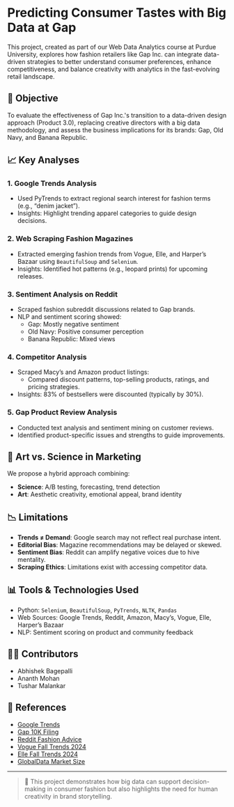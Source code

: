 # Predicting Consumer Tastes with Big Data at Gap

This project, created as part of our Web Data Analytics course at Purdue University, explores how fashion retailers like Gap Inc. can integrate data-driven strategies to better understand consumer preferences, enhance competitiveness, and balance creativity with analytics in the fast-evolving retail landscape.

## 🧠 Objective

To evaluate the effectiveness of Gap Inc.'s transition to a data-driven design approach (Product 3.0), replacing creative directors with a big data methodology, and assess the business implications for its brands: Gap, Old Navy, and Banana Republic.

## 📈 Key Analyses

### 1. **Google Trends Analysis**
- Used PyTrends to extract regional search interest for fashion terms (e.g., “denim jacket”).
- Insights: Highlight trending apparel categories to guide design decisions.

### 2. **Web Scraping Fashion Magazines**
- Extracted emerging fashion trends from Vogue, Elle, and Harper’s Bazaar using `BeautifulSoup` and `Selenium`.
- Insights: Identified hot patterns (e.g., leopard prints) for upcoming releases.

### 3. **Sentiment Analysis on Reddit**
- Scraped fashion subreddit discussions related to Gap brands.
- NLP and sentiment scoring showed:
  - Gap: Mostly negative sentiment
  - Old Navy: Positive consumer perception
  - Banana Republic: Mixed views

### 4. **Competitor Analysis**
- Scraped Macy’s and Amazon product listings:
  - Compared discount patterns, top-selling products, ratings, and pricing strategies.
- Insights: 83% of bestsellers were discounted (typically by 30%).

### 5. **Gap Product Review Analysis**
- Conducted text analysis and sentiment mining on customer reviews.
- Identified product-specific issues and strengths to guide improvements.

## 🎨 Art vs. Science in Marketing

We propose a hybrid approach combining:
- **Science**: A/B testing, forecasting, trend detection
- **Art**: Aesthetic creativity, emotional appeal, brand identity

## 📉 Limitations

- **Trends ≠ Demand**: Google search may not reflect real purchase intent.
- **Editorial Bias**: Magazine recommendations may be delayed or skewed.
- **Sentiment Bias**: Reddit can amplify negative voices due to hive mentality.
- **Scraping Ethics**: Limitations exist with accessing competitor data.

## 📊 Tools & Technologies Used

- Python: `Selenium`, `BeautifulSoup`, `PyTrends`, `NLTK`, `Pandas`
- Web Sources: Google Trends, Reddit, Amazon, Macy’s, Vogue, Elle, Harper’s Bazaar
- NLP: Sentiment scoring on product and community feedback

## 👨‍💻 Contributors

- Abhishek Bagepalli  
- Ananth Mohan  
- Tushar Malankar

## 📜 References

- [Google Trends](https://trends.google.com/trends/)
- [Gap 10K Filing](http://c.gov/Archives/edgar/data/39911/000003991119000023/fy201810-k.htm)
- [Reddit Fashion Advice](https://www.reddit.com/r/malefashionadvice/)
- [Vogue Fall Trends 2024](https://www.vogue.com/article/fall-shopping-list-editor-picks-2024)
- [Elle Fall Trends 2024](https://www.elle.com/fashion/trend-reports/)
- [GlobalData Market Size](https://www.globaldata.com/data-insights/retail-and-wholesale/market-size-of-retail-clothing-in-us/)

---

> 📌 This project demonstrates how big data can support decision-making in consumer fashion but also highlights the need for human creativity in brand storytelling.
